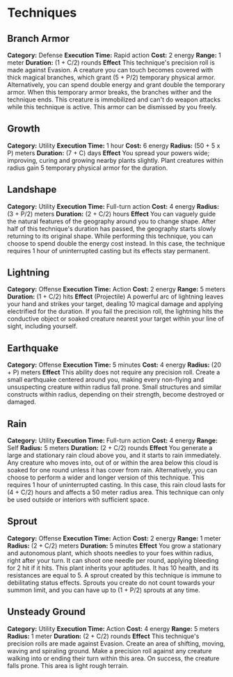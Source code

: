 

# Techniques
## Branch Armor
**Category:** Defense
**Execution Time:** Rapid action
**Cost:** 2 energy
**Range:** 1 meter
**Duration:** (1 + C/2) rounds
**Effect**
	This technique's precision roll is made against Evasion.
	A creature you can touch becomes covered with thick magical branches, which grant (5 + P/2) temporary physical armor. Alternatively, you can spend double energy and grant double the temporary armor. When this temporary armor breaks, the branches wither and the technique ends. 
	This creature is immobilized and can't do weapon attacks while this technique is active.
	This armor can be dismissed by you freely.

## Growth
**Category:** Utility
**Execution Time:** 1 hour
**Cost:** 6 energy
**Radius:** (50 + 5 x P) meters
**Duration:** (7 + C) days
**Effect**
	You spread your powers wide; improving, curing and growing nearby plants slightly. Plant creatures within radius gain 5 temporary physical armor for the duration. 

## Landshape
**Category:** Utility
**Execution Time:** Full-turn action
**Cost:** 4 energy
**Radius:** (3 + P/2) meters
**Duration:** (2 + C/2) hours
**Effect**
	You can vaguely guide the natural features of the geography around you to change shape. After half of this technique's duration has passed, the geography starts slowly returning to its original shape. While performing this technique, you can choose to spend double the energy cost instead. In this case, the technique requires 1 hour of uninterrupted casting but its effects stay permanent.  

## Lightning
**Category:** Offense
**Execution Time:** Action
**Cost:** 2 energy
**Range:** 5 meters
**Duration:** (1 + C/2) hits
**Effect**
	(Projectile)
	A powerful arc of lightning leaves your hand and strikes your target, dealing 10 magical damage and applying electrified for the duration. If you fail the precision roll, the lightning hits the conductive object or soaked creature nearest your target within your line of sight, including yourself.

## Earthquake
**Category:** Offense
**Execution Time:** 5 minutes
**Cost:** 4 energy
**Radius:** (20 + P) meters
**Effect**
	 This ability does not require any precision roll.
	 Create a small earthquake centered around you, making every non-flying and unsuspecting creature within radius fall prone. Small structures and similar constructs within radius, depending on their strength, become destroyed or damaged.

## Rain
**Category:** Utility
**Execution Time:** Full-turn action
**Cost:** 4 energy
**Range:** Self
**Radius:** 5 meters
**Duration:** (2 + C/2) rounds
**Effect**
	You generate a large and stationary rain cloud above you, and it starts to rain immediately. Any creature who moves into, out of or within the area below this cloud is soaked for one round unless it has cover from rain.
	Alternatively, you can choose to perform a wider and longer version of this technique. This requires 1 hour of uninterrupted casting. In this case, this rain cloud lasts for (4 + C/2) hours and affects a 50 meter radius area.
	This technique can only be used outside or interiors with sufficient space.

## Sprout
**Category:** Offense
**Execution Time:** Action 
**Cost:** 2 energy
**Range:** 1 meter 
**Radius:** (2 + C/2) meters
**Duration:** 5 minutes
**Effect**
	You grow a stationary and autonomous plant, which shoots needles to your foes within radius, right after your turn. It can shoot one needle per round, applying bleeding for 2 hit if it hits.
	This plant inherits your aptitudes. It has 10 health, and its resistances are equal to 5. 
	A sprout created by this technique is immune to debilitating status effects.
	Sprouts you create do not count towards your summon limit, and you can have up to (1 + P/2) sprouts at any time.

## Unsteady Ground
**Category:**  Utility
**Execution Time:** Action
**Cost:** 4 energy
**Range:** 5 meters
**Radius:** 1 meter
**Duration:** (2 + C/2) rounds
**Effect**
	This technique's precision rolls are made against Evasion.
	Create an area of shifting, moving, waving and spiraling ground. Make a precision roll against any creature walking into or ending their turn within this area. On success, the creature falls prone.
	This area is light rough terrain.
